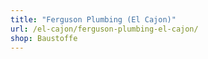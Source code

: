 ```yaml
---
title: "Ferguson Plumbing (El Cajon)"
url: /el-cajon/ferguson-plumbing-el-cajon/
shop: Baustoffe
---
```

